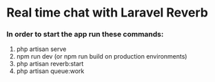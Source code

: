 # Real time chat with Laravel Reverb

### In order to start the app run these commands:

1. php artisan serve
2. npm run dev (or npm run build on production environments)
3. php artisan reverb:start
4. php artisan queue:work
